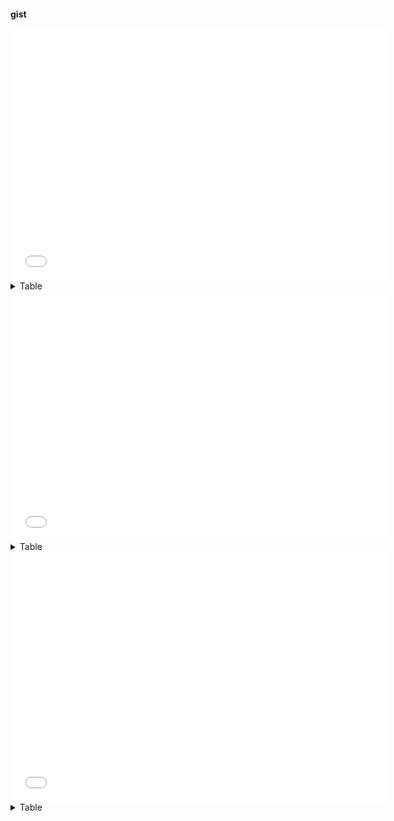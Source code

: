 #### gist

<iframe width="600" height="400" style="border: 0" src="..\..\..\_static\indexers_benchmark_plots\gist-200000.html"></iframe>

<details>
<summary>Table</summary>
    
| name   | config                                                                                   |   time_search |   precision |   recall |
|:-------|:-----------------------------------------------------------------------------------------|--------------:|------------:|---------:|
| Hnsw   | `{'max_connection': 16, 'ef_construction': 200, 'ef_query': 50, 'metric': 'euclidean'}`  |        10.115 |       0.857 |    0.857 |
| Rii    | `{'subspaces': 96, 'codewords': 256, 'cluster_center': 5000, 'candidates': 10000}`       |        10.238 |       0.671 |    0.671 |
| Hnsw   | `{'max_connection': 16, 'ef_construction': 400, 'ef_query': 100, 'metric': 'euclidean'}` |        10.266 |       0.878 |    0.878 |
| Hnsw   | `{'max_connection': 16, 'ef_construction': 400, 'ef_query': 50, 'metric': 'euclidean'}`  |        10.280 |       0.879 |    0.879 |
| Hnsw   | `{'max_connection': 64, 'ef_construction': 200, 'ef_query': 100, 'metric': 'euclidean'}` |        10.475 |       0.914 |    0.914 |
| Hnsw   | `{'max_connection': 16, 'ef_construction': 200, 'ef_query': 100, 'metric': 'euclidean'}` |        10.515 |       0.858 |    0.858 |
| Hnsw   | `{'max_connection': 64, 'ef_construction': 400, 'ef_query': 100, 'metric': 'euclidean'}` |        10.663 |       0.943 |    0.943 |
| Hnsw   | `{'max_connection': 48, 'ef_construction': 400, 'ef_query': 100, 'metric': 'euclidean'}` |        10.693 |       0.939 |    0.939 |
| Rii    | `{'subspaces': 64, 'codewords': 128, 'cluster_center': 5000, 'candidates': 50000}`       |        10.872 |       0.561 |    0.561 |
| Hnsw   | `{'max_connection': 48, 'ef_construction': 200, 'ef_query': 50, 'metric': 'euclidean'}`  |        10.890 |       0.911 |    0.911 |
| Hnsw   | `{'max_connection': 64, 'ef_construction': 200, 'ef_query': 50, 'metric': 'euclidean'}`  |        10.893 |       0.914 |    0.914 |
| Rii    | `{'subspaces': 64, 'codewords': 128, 'cluster_center': 1000, 'candidates': 50000}`       |        11.065 |       0.561 |    0.561 |
| Rii    | `{'subspaces': 64, 'codewords': 128, 'cluster_center': 1000, 'candidates': 10000}`       |        11.068 |       0.561 |    0.561 |
| Hnsw   | `{'max_connection': 48, 'ef_construction': 400, 'ef_query': 50, 'metric': 'euclidean'}`  |        11.090 |       0.939 |    0.939 |
| Rii    | `{'subspaces': 192, 'codewords': 256, 'cluster_center': 1000, 'candidates': 10000}`      |        11.244 |       0.768 |    0.768 |
| Rii    | `{'subspaces': 64, 'codewords': 256, 'cluster_center': 1000, 'candidates': 10000}`       |        11.286 |       0.611 |    0.611 |
| Hnsw   | `{'max_connection': 64, 'ef_construction': 400, 'ef_query': 50, 'metric': 'euclidean'}`  |        11.306 |       0.942 |    0.942 |
| Hnsw   | `{'max_connection': 48, 'ef_construction': 200, 'ef_query': 100, 'metric': 'euclidean'}` |        11.324 |       0.911 |    0.911 |
| Rii    | `{'subspaces': 64, 'codewords': 256, 'cluster_center': 5000, 'candidates': 10000}`       |        11.476 |       0.611 |    0.611 |
| Rii    | `{'subspaces': 192, 'codewords': 128, 'cluster_center': 1000, 'candidates': 10000}`      |        11.494 |       0.737 |    0.737 |
| Rii    | `{'subspaces': 96, 'codewords': 128, 'cluster_center': 1000, 'candidates': 50000}`       |        11.672 |       0.649 |    0.649 |
| Faiss  | `{'index_key': 'IVF128,PQ32', 'nprobe': 8, 'metric': 'euclidean'}`                       |        11.987 |       0.499 |    0.499 |
| Rii    | `{'subspaces': 120, 'codewords': 256, 'cluster_center': 5000, 'candidates': 50000}`      |        12.102 |       0.736 |    0.736 |
| Rii    | `{'subspaces': 96, 'codewords': 128, 'cluster_center': 1000, 'candidates': 10000}`       |        12.108 |       0.649 |    0.649 |
| Rii    | `{'subspaces': 96, 'codewords': 256, 'cluster_center': 1000, 'candidates': 50000}`       |        12.128 |       0.697 |    0.697 |
| Rii    | `{'subspaces': 120, 'codewords': 256, 'cluster_center': 1000, 'candidates': 50000}`      |        12.303 |       0.736 |    0.736 |
| Faiss  | `{'index_key': 'IVF128,PQ64', 'nprobe': 8, 'metric': 'euclidean'}`                       |        12.377 |       0.583 |    0.583 |
| Faiss  | `{'index_key': 'IVF128,PQ32', 'nprobe': 16, 'metric': 'euclidean'}`                      |        12.391 |       0.510 |    0.510 |
| Rii    | `{'subspaces': 120, 'codewords': 256, 'cluster_center': 1000, 'candidates': 10000}`      |        12.539 |       0.736 |    0.736 |
| Rii    | `{'subspaces': 120, 'codewords': 256, 'cluster_center': 5000, 'candidates': 10000}`      |        12.566 |       0.736 |    0.736 |
| Rii    | `{'subspaces': 192, 'codewords': 128, 'cluster_center': 5000, 'candidates': 10000}`      |        13.361 |       0.802 |    0.802 |
| Rii    | `{'subspaces': 192, 'codewords': 128, 'cluster_center': 5000, 'candidates': 50000}`      |        13.549 |       0.802 |    0.802 |
| Rii    | `{'subspaces': 192, 'codewords': 256, 'cluster_center': 5000, 'candidates': 10000}`      |        13.746 |       0.838 |    0.838 |
| Faiss  | `{'index_key': 'IVF128,PQ64', 'nprobe': 16, 'metric': 'euclidean'}`                      |        13.781 |       0.599 |    0.599 |
| Rii    | `{'subspaces': 64, 'codewords': 256, 'cluster_center': 1000, 'candidates': 50000}`       |        13.854 |       0.611 |    0.611 |
| Rii    | `{'subspaces': 64, 'codewords': 128, 'cluster_center': 5000, 'candidates': 10000}`       |        13.854 |       0.561 |    0.561 |
| Rii    | `{'subspaces': 192, 'codewords': 256, 'cluster_center': 1000, 'candidates': 50000}`      |        13.946 |       0.838 |    0.838 |
| Rii    | `{'subspaces': 120, 'codewords': 128, 'cluster_center': 1000, 'candidates': 50000}`      |        14.659 |       0.689 |    0.689 |
| Rii    | `{'subspaces': 96, 'codewords': 128, 'cluster_center': 5000, 'candidates': 10000}`       |        14.734 |       0.649 |    0.649 |
| Rii    | `{'subspaces': 120, 'codewords': 128, 'cluster_center': 5000, 'candidates': 50000}`      |        15.036 |       0.689 |    0.689 |
| Rii    | `{'subspaces': 96, 'codewords': 128, 'cluster_center': 5000, 'candidates': 50000}`       |        15.058 |       0.649 |    0.649 |
| Faiss  | `{'index_key': 'IVF1024,Flat', 'nprobe': 8, 'metric': 'euclidean'}`                      |        15.182 |       0.617 |    0.617 |
| Rii    | `{'subspaces': 96, 'codewords': 256, 'cluster_center': 5000, 'candidates': 50000}`       |        15.293 |       0.697 |    0.697 |
| Rii    | `{'subspaces': 120, 'codewords': 128, 'cluster_center': 1000, 'candidates': 10000}`      |        15.488 |       0.689 |    0.689 |
| Rii    | `{'subspaces': 120, 'codewords': 128, 'cluster_center': 5000, 'candidates': 10000}`      |        15.681 |       0.689 |    0.689 |
| Rii    | `{'subspaces': 96, 'codewords': 256, 'cluster_center': 1000, 'candidates': 10000}`       |        15.795 |       0.697 |    0.697 |
| Faiss  | `{'index_key': 'IVF512,Flat', 'nprobe': 8, 'metric': 'euclidean'}`                       |        16.567 |       0.693 |    0.693 |
| Rii    | `{'subspaces': 192, 'codewords': 128, 'cluster_center': 1000, 'candidates': 50000}`      |        16.810 |       0.802 |    0.802 |
| Faiss  | `{'index_key': 'HNSW32', 'metric': 'euclidean'}`                                         |        17.420 |       0.601 |    0.601 |
| Rii    | `{'subspaces': 192, 'codewords': 256, 'cluster_center': 5000, 'candidates': 50000}`      |        17.559 |       0.838 |    0.838 |
| Faiss  | `{'index_key': 'IVF1024,Flat', 'nprobe': 16, 'metric': 'euclidean'}`                     |        18.035 |       0.765 |    0.765 |
| Rii    | `{'subspaces': 64, 'codewords': 256, 'cluster_center': 5000, 'candidates': 50000}`       |        18.488 |       0.611 |    0.611 |
| Faiss  | `{'index_key': 'IVF512,Flat', 'nprobe': 16, 'metric': 'euclidean'}`                      |        21.598 |       0.832 |    0.832 |
| Faiss  | `{'index_key': 'IVF256,Flat', 'nprobe': 8, 'metric': 'euclidean'}`                       |        23.483 |       0.788 |    0.788 |
| Faiss  | `{'index_key': 'IVF128,Flat', 'nprobe': 8, 'metric': 'euclidean'}`                       |        30.475 |       0.862 |    0.862 |
| Faiss  | `{'index_key': 'IVF256,Flat', 'nprobe': 16, 'metric': 'euclidean'}`                      |        31.892 |       0.911 |    0.911 |
| Faiss  | `{'index_key': 'IVF128,SQ8', 'nprobe': 8, 'metric': 'euclidean'}`                        |        42.589 |       0.861 |    0.861 |
| Faiss  | `{'index_key': 'IVF64,Flat', 'nprobe': 8, 'metric': 'euclidean'}`                        |        48.416 |       0.926 |    0.926 |
| Faiss  | `{'index_key': 'IVF128,SQ4', 'nprobe': 8, 'metric': 'euclidean'}`                        |        51.615 |       0.802 |    0.802 |
| Faiss  | `{'index_key': 'IVF128,Flat', 'nprobe': 16, 'metric': 'euclidean'}`                      |        51.866 |       0.959 |    0.959 |
| Faiss  | `{'index_key': 'IVF128,SQ8', 'nprobe': 16, 'metric': 'euclidean'}`                       |        69.125 |       0.956 |    0.956 |
| Faiss  | `{'index_key': 'IVF64,Flat', 'nprobe': 16, 'metric': 'euclidean'}`                       |        85.781 |       0.988 |    0.988 |
| Faiss  | `{'index_key': 'IVF32,Flat', 'nprobe': 8, 'metric': 'euclidean'}`                        |        85.789 |       0.981 |    0.981 |
| Faiss  | `{'index_key': 'IVF128,SQ4', 'nprobe': 16, 'metric': 'euclidean'}`                       |        86.327 |       0.862 |    0.862 |
| Faiss  | `{'index_key': 'IVF32,Flat', 'nprobe': 16, 'metric': 'euclidean'}`                       |       148.602 |       1.000 |    1.000 |
| Faiss  | `{'index_key': 'Flat', 'metric': 'euclidean'}`                                           |       241.103 |       1.000 |    1.000 |
</details>

<iframe width="600" height="400" style="border: 0" src="..\..\..\_static\indexers_benchmark_plots\gist-500000.html"></iframe>

<details>
<summary>Table</summary>
    
| name   | config                                                                                   |   time_search |   precision |   recall |
|:-------|:-----------------------------------------------------------------------------------------|--------------:|------------:|---------:|
| Rii    | `{'subspaces': 64, 'codewords': 128, 'cluster_center': 1000, 'candidates': 10000}`       |         9.639 |       0.381 |    0.381 |
| Rii    | `{'subspaces': 64, 'codewords': 256, 'cluster_center': 5000, 'candidates': 10000}`       |        10.052 |       0.458 |    0.458 |
| Rii    | `{'subspaces': 120, 'codewords': 128, 'cluster_center': 1000, 'candidates': 10000}`      |        10.241 |       0.482 |    0.482 |
| Hnsw   | `{'max_connection': 16, 'ef_construction': 200, 'ef_query': 50, 'metric': 'euclidean'}`  |        10.260 |       0.786 |    0.786 |
| Hnsw   | `{'max_connection': 16, 'ef_construction': 200, 'ef_query': 100, 'metric': 'euclidean'}` |        10.271 |       0.785 |    0.785 |
| Rii    | `{'subspaces': 64, 'codewords': 128, 'cluster_center': 5000, 'candidates': 10000}`       |        10.456 |       0.413 |    0.413 |
| Rii    | `{'subspaces': 96, 'codewords': 256, 'cluster_center': 5000, 'candidates': 10000}`       |        10.460 |       0.538 |    0.538 |
| Hnsw   | `{'max_connection': 16, 'ef_construction': 400, 'ef_query': 100, 'metric': 'euclidean'}` |        10.464 |       0.807 |    0.807 |
| Rii    | `{'subspaces': 96, 'codewords': 256, 'cluster_center': 1000, 'candidates': 10000}`       |        10.478 |       0.490 |    0.490 |
| Rii    | `{'subspaces': 64, 'codewords': 256, 'cluster_center': 1000, 'candidates': 10000}`       |        10.685 |       0.422 |    0.422 |
| Hnsw   | `{'max_connection': 16, 'ef_construction': 400, 'ef_query': 50, 'metric': 'euclidean'}`  |        10.712 |       0.807 |    0.807 |
| Hnsw   | `{'max_connection': 48, 'ef_construction': 200, 'ef_query': 50, 'metric': 'euclidean'}`  |        10.862 |       0.867 |    0.867 |
| Rii    | `{'subspaces': 120, 'codewords': 256, 'cluster_center': 5000, 'candidates': 10000}`      |        10.865 |       0.576 |    0.576 |
| Rii    | `{'subspaces': 96, 'codewords': 128, 'cluster_center': 5000, 'candidates': 10000}`       |        10.869 |       0.495 |    0.495 |
| Hnsw   | `{'max_connection': 64, 'ef_construction': 200, 'ef_query': 100, 'metric': 'euclidean'}` |        10.893 |       0.874 |    0.874 |
| Hnsw   | `{'max_connection': 48, 'ef_construction': 400, 'ef_query': 100, 'metric': 'euclidean'}` |        11.052 |       0.903 |    0.903 |
| Hnsw   | `{'max_connection': 48, 'ef_construction': 200, 'ef_query': 100, 'metric': 'euclidean'}` |        11.095 |       0.868 |    0.868 |
| Rii    | `{'subspaces': 120, 'codewords': 128, 'cluster_center': 5000, 'candidates': 10000}`      |        11.211 |       0.530 |    0.530 |
| Hnsw   | `{'max_connection': 64, 'ef_construction': 400, 'ef_query': 50, 'metric': 'euclidean'}`  |        11.280 |       0.910 |    0.910 |
| Hnsw   | `{'max_connection': 64, 'ef_construction': 200, 'ef_query': 50, 'metric': 'euclidean'}`  |        11.297 |       0.874 |    0.874 |
| Rii    | `{'subspaces': 120, 'codewords': 256, 'cluster_center': 1000, 'candidates': 10000}`      |        11.306 |       0.518 |    0.518 |
| Hnsw   | `{'max_connection': 64, 'ef_construction': 400, 'ef_query': 100, 'metric': 'euclidean'}` |        11.306 |       0.910 |    0.910 |
| Rii    | `{'subspaces': 96, 'codewords': 128, 'cluster_center': 1000, 'candidates': 10000}`       |        11.320 |       0.452 |    0.452 |
| Hnsw   | `{'max_connection': 48, 'ef_construction': 400, 'ef_query': 50, 'metric': 'euclidean'}`  |        11.523 |       0.903 |    0.903 |
| Rii    | `{'subspaces': 192, 'codewords': 256, 'cluster_center': 1000, 'candidates': 10000}`      |        11.656 |       0.601 |    0.601 |
| Rii    | `{'subspaces': 192, 'codewords': 128, 'cluster_center': 1000, 'candidates': 10000}`      |        11.891 |       0.569 |    0.569 |
| Rii    | `{'subspaces': 192, 'codewords': 128, 'cluster_center': 5000, 'candidates': 10000}`      |        12.490 |       0.641 |    0.641 |
| Rii    | `{'subspaces': 64, 'codewords': 128, 'cluster_center': 1000, 'candidates': 50000}`       |        13.155 |       0.455 |    0.455 |
| Rii    | `{'subspaces': 192, 'codewords': 256, 'cluster_center': 5000, 'candidates': 10000}`      |        13.702 |       0.681 |    0.681 |
| Faiss  | `{'index_key': 'IVF128,PQ32', 'nprobe': 8, 'metric': 'euclidean'}`                       |        14.883 |       0.408 |    0.408 |
| Rii    | `{'subspaces': 96, 'codewords': 256, 'cluster_center': 1000, 'candidates': 50000}`       |        15.369 |       0.608 |    0.608 |
| Rii    | `{'subspaces': 120, 'codewords': 128, 'cluster_center': 5000, 'candidates': 50000}`      |        15.470 |       0.596 |    0.596 |
| Faiss  | `{'index_key': 'IVF128,PQ64', 'nprobe': 8, 'metric': 'euclidean'}`                       |        15.670 |       0.500 |    0.500 |
| Rii    | `{'subspaces': 96, 'codewords': 256, 'cluster_center': 5000, 'candidates': 50000}`       |        15.958 |       0.608 |    0.608 |
| Rii    | `{'subspaces': 120, 'codewords': 256, 'cluster_center': 1000, 'candidates': 50000}`      |        15.966 |       0.654 |    0.654 |
| Rii    | `{'subspaces': 64, 'codewords': 128, 'cluster_center': 5000, 'candidates': 50000}`       |        16.701 |       0.455 |    0.455 |
| Faiss  | `{'index_key': 'IVF128,PQ32', 'nprobe': 16, 'metric': 'euclidean'}`                      |        16.733 |       0.415 |    0.415 |
| Rii    | `{'subspaces': 64, 'codewords': 256, 'cluster_center': 5000, 'candidates': 50000}`       |        16.917 |       0.508 |    0.508 |
| Rii    | `{'subspaces': 64, 'codewords': 256, 'cluster_center': 1000, 'candidates': 50000}`       |        17.995 |       0.508 |    0.508 |
| Rii    | `{'subspaces': 96, 'codewords': 128, 'cluster_center': 5000, 'candidates': 50000}`       |        18.159 |       0.554 |    0.554 |
| Rii    | `{'subspaces': 96, 'codewords': 128, 'cluster_center': 1000, 'candidates': 50000}`       |        18.497 |       0.554 |    0.554 |
| Faiss  | `{'index_key': 'IVF128,PQ64', 'nprobe': 16, 'metric': 'euclidean'}`                      |        18.524 |       0.512 |    0.512 |
| Rii    | `{'subspaces': 192, 'codewords': 128, 'cluster_center': 5000, 'candidates': 50000}`      |        19.309 |       0.736 |    0.736 |
| Rii    | `{'subspaces': 120, 'codewords': 256, 'cluster_center': 5000, 'candidates': 50000}`      |        19.466 |       0.654 |    0.654 |
| Rii    | `{'subspaces': 192, 'codewords': 256, 'cluster_center': 5000, 'candidates': 50000}`      |        20.501 |       0.786 |    0.786 |
| Faiss  | `{'index_key': 'IVF1024,Flat', 'nprobe': 8, 'metric': 'euclidean'}`                      |        22.263 |       0.589 |    0.589 |
| Rii    | `{'subspaces': 192, 'codewords': 128, 'cluster_center': 1000, 'candidates': 50000}`      |        22.674 |       0.736 |    0.736 |
| Rii    | `{'subspaces': 192, 'codewords': 256, 'cluster_center': 1000, 'candidates': 50000}`      |        24.885 |       0.786 |    0.786 |
| Faiss  | `{'index_key': 'IVF512,Flat', 'nprobe': 8, 'metric': 'euclidean'}`                       |        27.338 |       0.676 |    0.676 |
| Faiss  | `{'index_key': 'IVF1024,Flat', 'nprobe': 16, 'metric': 'euclidean'}`                     |        27.682 |       0.741 |    0.741 |
| Faiss  | `{'index_key': 'IVF256,Flat', 'nprobe': 8, 'metric': 'euclidean'}`                       |        39.996 |       0.779 |    0.779 |
| Faiss  | `{'index_key': 'IVF512,Flat', 'nprobe': 16, 'metric': 'euclidean'}`                      |        42.739 |       0.828 |    0.828 |
| Faiss  | `{'index_key': 'IVF128,Flat', 'nprobe': 8, 'metric': 'euclidean'}`                       |        61.930 |       0.856 |    0.856 |
| Faiss  | `{'index_key': 'IVF256,Flat', 'nprobe': 16, 'metric': 'euclidean'}`                      |        65.994 |       0.910 |    0.910 |
| Faiss  | `{'index_key': 'IVF128,SQ8', 'nprobe': 8, 'metric': 'euclidean'}`                        |        86.940 |       0.854 |    0.854 |
| Faiss  | `{'index_key': 'IVF64,Flat', 'nprobe': 8, 'metric': 'euclidean'}`                        |       106.795 |       0.926 |    0.926 |
| Faiss  | `{'index_key': 'IVF128,Flat', 'nprobe': 16, 'metric': 'euclidean'}`                      |       108.918 |       0.956 |    0.956 |
| Faiss  | `{'index_key': 'IVF128,SQ4', 'nprobe': 8, 'metric': 'euclidean'}`                        |       116.630 |       0.778 |    0.778 |
| Faiss  | `{'index_key': 'IVF128,SQ8', 'nprobe': 16, 'metric': 'euclidean'}`                       |       169.056 |       0.952 |    0.952 |
| Faiss  | `{'index_key': 'IVF32,Flat', 'nprobe': 8, 'metric': 'euclidean'}`                        |       193.191 |       0.974 |    0.974 |
| Faiss  | `{'index_key': 'IVF64,Flat', 'nprobe': 16, 'metric': 'euclidean'}`                       |       205.614 |       0.989 |    0.989 |
| Faiss  | `{'index_key': 'IVF128,SQ4', 'nprobe': 16, 'metric': 'euclidean'}`                       |       218.027 |       0.836 |    0.836 |
| Faiss  | `{'index_key': 'IVF32,Flat', 'nprobe': 16, 'metric': 'euclidean'}`                       |       337.916 |       0.999 |    0.999 |
| Faiss  | `{'index_key': 'Flat', 'metric': 'euclidean'}`                                           |       578.059 |       1.000 |    1.000 |
</details>

<iframe width="600" height="400" style="border: 0" src="..\..\..\_static\indexers_benchmark_plots\gist-1m.html"></iframe>

<details>
<summary>Table</summary>
    
| name   | config                                                                                   |   time_search |   precision |   recall |
|:-------|:-----------------------------------------------------------------------------------------|--------------:|------------:|---------:|
| Rii    | `{'subspaces': 96, 'codewords': 128, 'cluster_center': 1000, 'candidates': 10000}`       |        10.266 |       0.324 |    0.324 |
| Rii    | `{'subspaces': 120, 'codewords': 128, 'cluster_center': 1000, 'candidates': 10000}`      |        10.451 |       0.353 |    0.353 |
| Hnsw   | `{'max_connection': 16, 'ef_construction': 400, 'ef_query': 100, 'metric': 'euclidean'}` |        10.454 |       0.726 |    0.726 |
| Rii    | `{'subspaces': 64, 'codewords': 128, 'cluster_center': 1000, 'candidates': 10000}`       |        10.475 |       0.271 |    0.271 |
| Rii    | `{'subspaces': 120, 'codewords': 256, 'cluster_center': 1000, 'candidates': 10000}`      |        10.650 |       0.388 |    0.388 |
| Rii    | `{'subspaces': 64, 'codewords': 256, 'cluster_center': 1000, 'candidates': 10000}`       |        10.681 |       0.303 |    0.303 |
| Hnsw   | `{'max_connection': 16, 'ef_construction': 200, 'ef_query': 100, 'metric': 'euclidean'}` |        10.695 |       0.706 |    0.706 |
| Rii    | `{'subspaces': 96, 'codewords': 128, 'cluster_center': 5000, 'candidates': 10000}`       |        10.870 |       0.375 |    0.375 |
| Rii    | `{'subspaces': 64, 'codewords': 128, 'cluster_center': 5000, 'candidates': 10000}`       |        10.886 |       0.304 |    0.304 |
| Rii    | `{'subspaces': 96, 'codewords': 256, 'cluster_center': 1000, 'candidates': 10000}`       |        10.905 |       0.361 |    0.361 |
| Rii    | `{'subspaces': 96, 'codewords': 256, 'cluster_center': 5000, 'candidates': 10000}`       |        11.049 |       0.415 |    0.415 |
| Hnsw   | `{'max_connection': 48, 'ef_construction': 200, 'ef_query': 100, 'metric': 'euclidean'}` |        11.055 |       0.812 |    0.812 |
| Hnsw   | `{'max_connection': 64, 'ef_construction': 200, 'ef_query': 50, 'metric': 'euclidean'}`  |        11.072 |       0.821 |    0.821 |
| Hnsw   | `{'max_connection': 16, 'ef_construction': 400, 'ef_query': 50, 'metric': 'euclidean'}`  |        11.098 |       0.725 |    0.725 |
| Hnsw   | `{'max_connection': 48, 'ef_construction': 200, 'ef_query': 50, 'metric': 'euclidean'}`  |        11.309 |       0.813 |    0.813 |
| Rii    | `{'subspaces': 64, 'codewords': 256, 'cluster_center': 5000, 'candidates': 10000}`       |        11.314 |       0.344 |    0.344 |
| Hnsw   | `{'max_connection': 16, 'ef_construction': 200, 'ef_query': 50, 'metric': 'euclidean'}`  |        11.323 |       0.707 |    0.707 |
| Rii    | `{'subspaces': 120, 'codewords': 128, 'cluster_center': 5000, 'candidates': 10000}`      |        11.465 |       0.409 |    0.409 |
| Hnsw   | `{'max_connection': 64, 'ef_construction': 400, 'ef_query': 100, 'metric': 'euclidean'}` |        11.468 |       0.864 |    0.864 |
| Hnsw   | `{'max_connection': 48, 'ef_construction': 400, 'ef_query': 100, 'metric': 'euclidean'}` |        11.473 |       0.853 |    0.853 |
| Hnsw   | `{'max_connection': 64, 'ef_construction': 200, 'ef_query': 100, 'metric': 'euclidean'}` |        11.494 |       0.821 |    0.821 |
| Rii    | `{'subspaces': 120, 'codewords': 256, 'cluster_center': 5000, 'candidates': 10000}`      |        11.510 |       0.450 |    0.450 |
| Rii    | `{'subspaces': 192, 'codewords': 128, 'cluster_center': 1000, 'candidates': 10000}`      |        11.643 |       0.424 |    0.424 |
| Hnsw   | `{'max_connection': 48, 'ef_construction': 400, 'ef_query': 50, 'metric': 'euclidean'}`  |        11.933 |       0.853 |    0.853 |
| Hnsw   | `{'max_connection': 64, 'ef_construction': 400, 'ef_query': 50, 'metric': 'euclidean'}`  |        12.096 |       0.864 |    0.864 |
| Rii    | `{'subspaces': 192, 'codewords': 256, 'cluster_center': 1000, 'candidates': 10000}`      |        12.266 |       0.458 |    0.458 |
| Rii    | `{'subspaces': 192, 'codewords': 128, 'cluster_center': 5000, 'candidates': 10000}`      |        13.087 |       0.511 |    0.511 |
| Rii    | `{'subspaces': 192, 'codewords': 256, 'cluster_center': 5000, 'candidates': 10000}`      |        13.294 |       0.545 |    0.545 |
| Rii    | `{'subspaces': 64, 'codewords': 128, 'cluster_center': 5000, 'candidates': 50000}`       |        16.971 |       0.367 |    0.367 |
| Rii    | `{'subspaces': 96, 'codewords': 128, 'cluster_center': 5000, 'candidates': 50000}`       |        20.023 |       0.464 |    0.464 |
| Faiss  | `{'index_key': 'IVF128,PQ32', 'nprobe': 8, 'metric': 'euclidean'}`                       |        20.409 |       0.337 |    0.337 |
| Rii    | `{'subspaces': 96, 'codewords': 128, 'cluster_center': 1000, 'candidates': 50000}`       |        20.663 |       0.464 |    0.464 |
| Rii    | `{'subspaces': 64, 'codewords': 128, 'cluster_center': 1000, 'candidates': 50000}`       |        20.772 |       0.367 |    0.367 |
| Rii    | `{'subspaces': 96, 'codewords': 256, 'cluster_center': 5000, 'candidates': 50000}`       |        20.828 |       0.522 |    0.522 |
| Rii    | `{'subspaces': 64, 'codewords': 256, 'cluster_center': 5000, 'candidates': 50000}`       |        21.248 |       0.417 |    0.417 |
| Rii    | `{'subspaces': 120, 'codewords': 128, 'cluster_center': 1000, 'candidates': 50000}`      |        21.335 |       0.508 |    0.508 |
| Rii    | `{'subspaces': 64, 'codewords': 256, 'cluster_center': 1000, 'candidates': 50000}`       |        21.450 |       0.417 |    0.417 |
| Faiss  | `{'index_key': 'IVF128,PQ64', 'nprobe': 8, 'metric': 'euclidean'}`                       |        22.162 |       0.429 |    0.429 |
| Faiss  | `{'index_key': 'IVF128,PQ32', 'nprobe': 16, 'metric': 'euclidean'}`                      |        22.224 |       0.342 |    0.342 |
| Rii    | `{'subspaces': 120, 'codewords': 256, 'cluster_center': 5000, 'candidates': 50000}`      |        22.509 |       0.572 |    0.572 |
| Rii    | `{'subspaces': 96, 'codewords': 256, 'cluster_center': 1000, 'candidates': 50000}`       |        24.615 |       0.522 |    0.522 |
| Rii    | `{'subspaces': 120, 'codewords': 128, 'cluster_center': 5000, 'candidates': 50000}`      |        25.297 |       0.508 |    0.508 |
| Faiss  | `{'index_key': 'IVF128,PQ64', 'nprobe': 16, 'metric': 'euclidean'}`                      |        26.422 |       0.438 |    0.438 |
| Rii    | `{'subspaces': 120, 'codewords': 256, 'cluster_center': 1000, 'candidates': 50000}`      |        26.527 |       0.572 |    0.572 |
| Rii    | `{'subspaces': 192, 'codewords': 128, 'cluster_center': 1000, 'candidates': 50000}`      |        29.036 |       0.671 |    0.671 |
| Rii    | `{'subspaces': 192, 'codewords': 256, 'cluster_center': 5000, 'candidates': 50000}`      |        31.064 |       0.727 |    0.727 |
| Faiss  | `{'index_key': 'IVF1024,Flat', 'nprobe': 8, 'metric': 'euclidean'}`                      |        32.628 |       0.573 |    0.573 |
| Rii    | `{'subspaces': 192, 'codewords': 128, 'cluster_center': 5000, 'candidates': 50000}`      |        33.497 |       0.671 |    0.671 |
| Rii    | `{'subspaces': 192, 'codewords': 256, 'cluster_center': 1000, 'candidates': 50000}`      |        36.443 |       0.727 |    0.727 |
| Faiss  | `{'index_key': 'IVF512,Flat', 'nprobe': 8, 'metric': 'euclidean'}`                       |        44.005 |       0.675 |    0.675 |
| Faiss  | `{'index_key': 'IVF1024,Flat', 'nprobe': 16, 'metric': 'euclidean'}`                     |        46.694 |       0.730 |    0.730 |
| Faiss  | `{'index_key': 'IVF256,Flat', 'nprobe': 8, 'metric': 'euclidean'}`                       |        68.386 |       0.772 |    0.772 |
| Faiss  | `{'index_key': 'IVF512,Flat', 'nprobe': 16, 'metric': 'euclidean'}`                      |        70.265 |       0.828 |    0.828 |
| Faiss  | `{'index_key': 'IVF128,Flat', 'nprobe': 8, 'metric': 'euclidean'}`                       |       108.011 |       0.847 |    0.847 |
| Faiss  | `{'index_key': 'IVF256,Flat', 'nprobe': 16, 'metric': 'euclidean'}`                      |       123.070 |       0.901 |    0.901 |
| Faiss  | `{'index_key': 'IVF128,SQ8', 'nprobe': 8, 'metric': 'euclidean'}`                        |       156.673 |       0.845 |    0.845 |
| Faiss  | `{'index_key': 'IVF128,SQ4', 'nprobe': 8, 'metric': 'euclidean'}`                        |       201.969 |       0.745 |    0.745 |
| Faiss  | `{'index_key': 'IVF128,Flat', 'nprobe': 16, 'metric': 'euclidean'}`                      |       207.494 |       0.950 |    0.950 |
| Faiss  | `{'index_key': 'IVF64,Flat', 'nprobe': 8, 'metric': 'euclidean'}`                        |       207.639 |       0.927 |    0.927 |
| Faiss  | `{'index_key': 'IVF128,SQ8', 'nprobe': 16, 'metric': 'euclidean'}`                       |       306.423 |       0.945 |    0.945 |
| Faiss  | `{'index_key': 'IVF64,Flat', 'nprobe': 16, 'metric': 'euclidean'}`                       |       366.850 |       0.988 |    0.988 |
| Faiss  | `{'index_key': 'IVF32,Flat', 'nprobe': 8, 'metric': 'euclidean'}`                        |       372.286 |       0.977 |    0.977 |
| Faiss  | `{'index_key': 'IVF128,SQ4', 'nprobe': 16, 'metric': 'euclidean'}`                       |       400.682 |       0.801 |    0.801 |
| Faiss  | `{'index_key': 'IVF32,Flat', 'nprobe': 16, 'metric': 'euclidean'}`                       |       723.329 |       0.999 |    0.999 |
| Faiss  | `{'index_key': 'Flat', 'metric': 'euclidean'}`                                           |      1087.499 |       1.000 |    1.000 |
</details>
